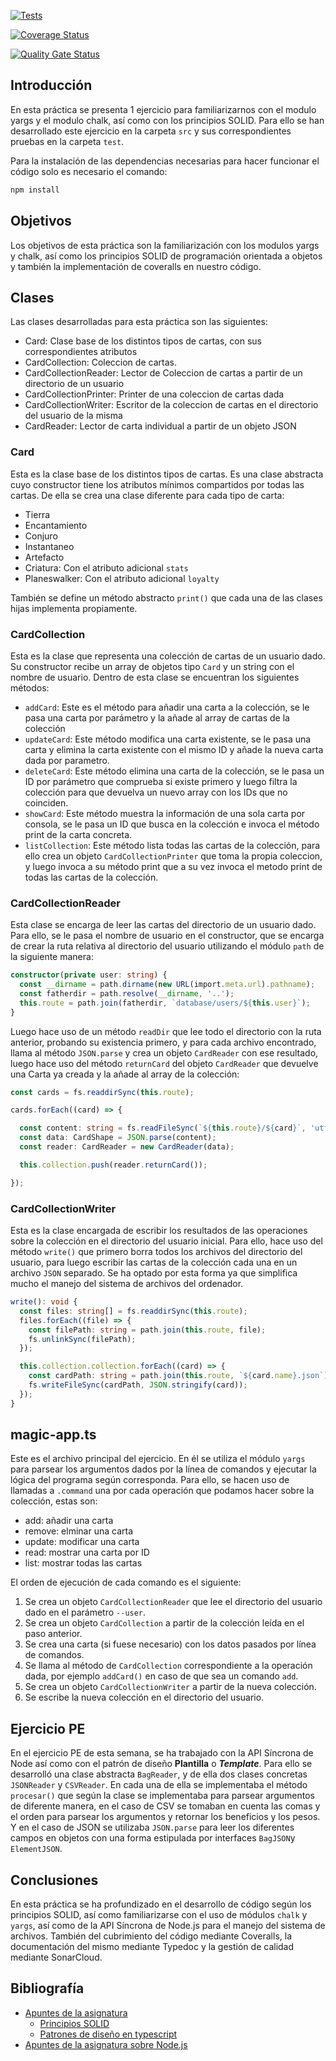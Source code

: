 [![Tests](https://github.com/ULL-ESIT-INF-DSI-2324/ull-esit-inf-dsi-23-24-prct09-filesystem-magic-app-adahi-oval/actions/workflows/node.js.yml/badge.svg?branch=main)](https://github.com/ULL-ESIT-INF-DSI-2324/ull-esit-inf-dsi-23-24-prct09-filesystem-magic-app-adahi-oval/actions/workflows/node.js.yml)

[![Coverage Status](https://coveralls.io/repos/github/ULL-ESIT-INF-DSI-2324/ull-esit-inf-dsi-23-24-prct09-filesystem-magic-app-adahi-oval/badge.svg?branch=main)](https://coveralls.io/github/ULL-ESIT-INF-DSI-2324/ull-esit-inf-dsi-23-24-prct09-filesystem-magic-app-adahi-oval?branch=main)

[![Quality Gate Status](https://sonarcloud.io/api/project_badges/measure?project=ULL-ESIT-INF-DSI-2324_ull-esit-inf-dsi-23-24-prct09-filesystem-magic-app-adahi-oval&metric=alert_status)](https://sonarcloud.io/summary/new_code?id=ULL-ESIT-INF-DSI-2324_ull-esit-inf-dsi-23-24-prct09-filesystem-magic-app-adahi-oval)

## Introducción

En esta práctica se presenta 1 ejercicio para familiarizarnos con el modulo yargs y el modulo chalk, así como con los principios SOLID. Para ello se han desarrollado este ejercicio en la carpeta `src` y sus correspondientes pruebas en la carpeta `test`. 

Para la instalación de las dependencias necesarias para hacer funcionar el código solo es necesario el comando:

```bash
npm install
```

## Objetivos

Los objetivos de esta práctica son la familiarización con los modulos yargs y chalk, así como los principios SOLID de programación orientada a objetos y también la implementación de coveralls en nuestro código. 

## Clases

Las clases desarrolladas para esta práctica son las siguientes:

 - Card: Clase base de los distintos tipos de cartas, con sus correspondientes atributos
 - CardCollection: Coleccion de cartas.
 - CardCollectionReader: Lector de Coleccion de cartas a partir de un directorio de un usuario
 - CardCollectionPrinter: Printer de una coleccion de cartas dada
 - CardCollectionWriter: Escritor de la coleccion de cartas en el directorio del usuario de la misma
 - CardReader: Lector de carta individual a partir de un objeto JSON

### Card

Esta es la clase base de los distintos tipos de cartas. Es una clase abstracta cuyo constructor tiene los atributos mínimos compartidos por todas las cartas. De ella se crea una clase diferente para cada tipo de carta:

- Tierra
- Encantamiento
- Conjuro
- Instantaneo
- Artefacto
- Criatura: Con el atributo adicional `stats`
- Planeswalker: Con el atributo adicional `loyalty`

También se define un método abstracto `print()` que cada una de las clases hijas implementa propiamente.

### CardCollection

Esta es la clase que representa una colección de cartas de un usuario dado. Su constructor recibe un array de objetos tipo `Card` y un string con el nombre de usuario. Dentro de esta clase se encuentran los siguientes métodos:

- `addCard`: Este es el método para añadir una carta a la colección, se le pasa una carta por parámetro y la añade al array de cartas de la colección
- `updateCard`: Este método modifica una carta existente, se le pasa una carta y elimina la carta existente con el mismo ID y añade la nueva carta dada por parametro.
- `deleteCard`: Este método elimina una carta de la colección, se le pasa un ID por parámetro que comprueba si existe primero y luego filtra la colección para que devuelva un nuevo array con los IDs que no coinciden.
- `showCard`: Este método muestra la información de una sola carta por consola, se le pasa un ID que busca en la colección e invoca el método print de la carta concreta.
- `listCollection`: Este método lista todas las cartas de la colección, para ello crea un objeto `CardCollectionPrinter` que toma la propia coleccion, y luego invoca a su método print que a su vez invoca el metodo print de todas las cartas de la colección.

### CardCollectionReader

Esta clase se encarga de leer las cartas del directorio de un usuario dado. Para ello, se le pasa el nombre de usuario en el constructor, que se encarga de crear la ruta relativa al directorio del usuario utilizando el módulo `path` de la siguiente manera:

```typescript
constructor(private user: string) {
  const __dirname = path.dirname(new URL(import.meta.url).pathname);
  const fatherdir = path.resolve(__dirname, '..');
  this.route = path.join(fatherdir, `database/users/${this.user}`);
}
```

Luego hace uso de un método `readDir` que lee todo el directorio con la ruta anterior, probando su existencia primero, y para cada archivo encontrado, llama al método `JSON.parse` y crea un objeto `CardReader` con ese resultado, luego hace uso del método `returnCard` del objeto `CardReader` que devuelve una Carta ya creada y la añade al array de la colección:

```typescript
const cards = fs.readdirSync(this.route);

cards.forEach((card) => {

  const content: string = fs.readFileSync(`${this.route}/${card}`, 'utf-8');
  const data: CardShape = JSON.parse(content);
  const reader: CardReader = new CardReader(data);

  this.collection.push(reader.returnCard());

});
```

### CardCollectionWriter

Esta es la clase encargada de escribir los resultados de las operaciones sobre la colección en el directorio del usuario inicial. Para ello, hace uso del método `write()` que primero borra todos los archivos del directorio del usuario, para luego escribir las cartas de la colección cada una en un archivo `JSON` separado. Se ha optado por esta forma ya que simplifica mucho el manejo del sistema de archivos del ordenador.

```typescript
write(): void {
  const files: string[] = fs.readdirSync(this.route);
  files.forEach((file) => {
    const filePath: string = path.join(this.route, file);
    fs.unlinkSync(filePath);
  });

  this.collection.collection.forEach((card) => {
    const cardPath: string = path.join(this.route, `${card.name}.json`);
    fs.writeFileSync(cardPath, JSON.stringify(card));
  });
}
```

## magic-app.ts

Este es el archivo principal del ejercicio. En él se utiliza el módulo `yargs` para parsear los argumentos dados por la línea de comandos y ejecutar la lógica del programa según corresponda. Para ello, se hacen uso de llamadas a `.command` una por cada operación que podamos hacer sobre la colección, estas son:

- add: añadir una carta
- remove: elminar una carta
- update: modificar una carta
- read: mostrar una carta por ID
- list: mostrar todas las cartas

El orden de ejecución de cada comando es el siguiente:

1. Se crea un objeto `CardCollectionReader` que lee el directorio del usuario dado en el parámetro `--user`.
2. Se crea un objeto `CardCollection` a partir de la colección leída en el paso anterior.
3. Se crea una carta (si fuese necesario) con los datos pasados por línea de comandos.
4. Se llama al método de `CardCollection` correspondiente a la operación dada, por ejemplo `addCard()` en caso de que sea un comando `add`.
5. Se crea un objeto `CardCollectionWriter` a partir de la nueva colección.
6. Se escribe la nueva colección en el directorio del usuario.

## Ejercicio PE

En el ejercicio PE de esta semana, se ha trabajado con la API Síncrona de Node así como con el patrón de diseño **Plantilla** o ***Template***. Para ello se desarrolló una clase abstracta `BagReader`, y de ella dos clases concretas `JSONReader` y `CSVReader`. En cada una de ella se implementaba el método `procesar()` que según la clase se implementaba para parsear argumentos de diferente manera, en el caso de CSV se tomaban en cuenta las comas y el orden para parsear los argumentos y retornar los beneficios y los pesos. Y en el caso de JSON se utilizaba `JSON.parse` para leer los diferentes campos en objetos con una forma estipulada por interfaces `BagJSON`y `ElementJSON`.

## Conclusiones

En esta práctica se ha profundizado en el desarrollo de código según los principios SOLID, así como familiarizarse con el uso de módulos `chalk` y `yargs`, así como de la API Síncrona de Node.js para el manejo del sistema de archivos. También del cubrimiento del código mediante Coveralls, la documentación del mismo mediante Typedoc y la gestión de calidad mediante SonarCloud.

## Bibliografía

- [Apuntes de la asignatura](https://ull-esit-inf-dsi-2324.github.io/typescript-theory/)
  - [Principios SOLID](https://ull-esit-inf-dsi-2324.github.io/typescript-theory/typescript-solid.html)
  - [Patrones de diseño en typescript](https://ull-esit-inf-dsi-2324.github.io/typescript-theory/typescript-patterns.html#strategy)
- [Apuntes de la asignatura sobre Node.js](https://ull-esit-inf-dsi-2324.github.io/nodejs-theory/)
